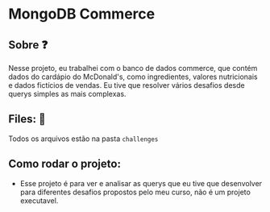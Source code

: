 # MongoDB Commerce
## Sobre ❓
Nesse projeto, eu trabalhei com o banco de dados commerce, que contém dados do cardápio do McDonald's, como ingredientes, valores nutricionais e dados fictícios de vendas. Eu tive que resolver vários desafios desde querys simples as mais complexas.
## Files: 📄
Todos os arquivos estão na pasta `challenges`
## Como rodar o projeto:
- Esse projeto é para ver e analisar as querys que eu tive que desenvolver para diferentes desafios propostos pelo meu curso, não é um projeto executavel.